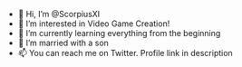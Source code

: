 - 👋 Hi, I’m @ScorpiusXI
- 👀 I’m interested in Video Game Creation!
- 🌱 I’m currently learning everything from the beginning
- 💞️ I’m married with a son 
- 📫 You can reach me on Twitter. Profile link in description

<!---
ScorpiusXI/ScorpiusXI is a ✨ special ✨ repository because its `README.md` (this file) appears on your GitHub profile.
You can click the Preview link to take a look at your changes.
--->
